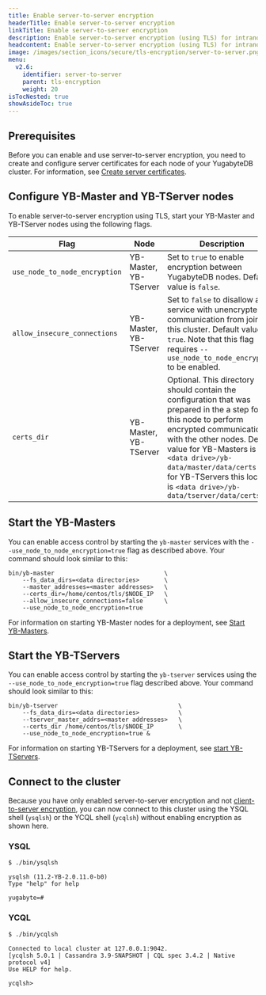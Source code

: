 ```yaml
---
title: Enable server-to-server encryption
headerTitle: Enable server-to-server encryption
linkTitle: Enable server-to-server encryption
description: Enable server-to-server encryption (using TLS) for intranode communication.
headcontent: Enable server-to-server encryption (using TLS) for intranode communication.
image: /images/section_icons/secure/tls-encryption/server-to-server.png
menu:
  v2.6:
    identifier: server-to-server
    parent: tls-encryption
    weight: 20
isTocNested: true
showAsideToc: true
---
```



## Prerequisites

Before you can enable and use server-to-server encryption, you need to create and configure server certificates for each node of your YugabyteDB cluster. For information, see [Create server certificates](../server-certificates).

## Configure YB-Master and YB-TServer nodes

To enable server-to-server encryption using TLS, start your YB-Master and YB-TServer nodes using the following flags.

Flag                           | Node                  | Description                  |
-------------------------------|--------------------------|------------------------------|
`use_node_to_node_encryption`  | YB-Master, YB-TServer | Set to `true` to enable encryption between YugabyteDB nodes. Default value is `false`. |
`allow_insecure_connections`   | YB-Master, YB-TServer | Set to `false` to disallow any service with unencrypted communication from joining this cluster. Default value is `true`. Note that this flag requires `--use_node_to_node_encryption` to be enabled. |
`certs_dir`                    | YB-Master, YB-TServer | Optional. This directory should contain the configuration that was prepared in the a step for this node to perform encrypted communication with the other nodes. Default value for YB-Masters is `<data drive>/yb-data/master/data/certs` and for YB-TServers this location is `<data drive>/yb-data/tserver/data/certs` |

## Start the YB-Masters

You can enable access control by starting the `yb-master` services with the `--use_node_to_node_encryption=true` flag as described above. Your command should look similar to this:

```
bin/yb-master                               \
    --fs_data_dirs=<data directories>       \
    --master_addresses=<master addresses>   \
    --certs_dir=/home/centos/tls/$NODE_IP   \
    --allow_insecure_connections=false      \
    --use_node_to_node_encryption=true
```

For information on starting YB-Master nodes for a deployment, see [Start YB-Masters](../../../deploy/manual-deployment/start-masters/).

## Start the YB-TServers

You can enable access control by starting the `yb-tserver` services using the `--use_node_to_node_encryption=true` flag described above. Your command should look similar to this:

```
bin/yb-tserver                                  \
    --fs_data_dirs=<data directories>           \
    --tserver_master_addrs=<master addresses>   \
    --certs_dir /home/centos/tls/$NODE_IP       \
    --use_node_to_node_encryption=true &
```

For information on starting YB-TServers for a deployment, see [start YB-TServers](../../../deploy/manual-deployment/start-tservers/).

## Connect to the cluster

Because you have only enabled server-to-server encryption and not [client-to-server encryption](../client-to-server), you can now connect to this cluster using the YSQL shell (`ysqlsh`) or the YCQL shell (`ycqlsh`) without enabling encryption as shown here.

### YSQL

```sh
$ ./bin/ysqlsh
```

```
ysqlsh (11.2-YB-2.0.11.0-b0)
Type "help" for help

yugabyte=#
```

### YCQL

```sh
$ ./bin/ycqlsh
```

```
Connected to local cluster at 127.0.0.1:9042.
[ycqlsh 5.0.1 | Cassandra 3.9-SNAPSHOT | CQL spec 3.4.2 | Native protocol v4]
Use HELP for help.

ycqlsh>
```
